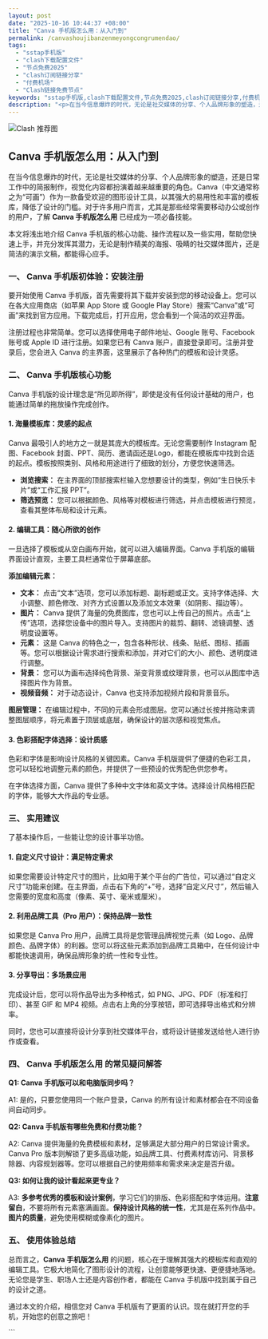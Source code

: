 ```yaml
---
layout: post
date: "2025-10-16 10:44:37 +08:00"
title: "Canva 手机版怎么用：从入门到"
permalink: /canvashoujibanzenmeyongcongrumendao/
tags:
  - "sstap手机版"
  - "clash下载配置文件"
  - "节点免费2025"
  - "clash订阅链接分享"
  - "付费机场"
  - "Clash链接免费节点"
keywords: "sstap手机版,clash下载配置文件,节点免费2025,clash订阅链接分享,付费机场,Clash链接免费节点"
description: "<p>在当今信息爆炸的时代，无论是社交媒体的分享、个人品牌形象的塑造，还是日常工作中的简报制作，视觉化内容都扮演着越来越重要的角色。Canva（中文通常称之为“可画”）作为一款备受欢迎的图形设计工具，以其强大的易用性和丰富的模板库，降低了设计的门槛。对于许多用户而言，尤其是那些经常需要移动办公或创作的用户，了解 <strong>Canva 手机版怎么用</strong> 已经成为一项必备技能。</p>"
---
```


![Clash 推荐图](https://clashjd.github.io/assets/img/小火箭节点推荐.png)

## Canva 手机版怎么用：从入门到

 <p>在当今信息爆炸的时代，无论是社交媒体的分享、个人品牌形象的塑造，还是日常工作中的简报制作，视觉化内容都扮演着越来越重要的角色。Canva（中文通常称之为“可画”）作为一款备受欢迎的图形设计工具，以其强大的易用性和丰富的模板库，降低了设计的门槛。对于许多用户而言，尤其是那些经常需要移动办公或创作的用户，了解 <strong>Canva 手机版怎么用</strong> 已经成为一项必备技能。</p>

 <p>本文将浅出地介绍 Canva 手机版的核心功能、操作流程以及一些实用，帮助您快速上手，并充分发挥其潜力，无论是制作精美的海报、吸睛的社交媒体图片，还是简洁的演示文稿，都能得心应手。</p>

 <h3>一、 Canva 手机版初体验：安装注册</h3>
 <p>要开始使用 Canva 手机版，首先需要将其下载并安装到您的移动设备上。您可以在各大应用商店（如苹果 App Store 或 Google Play Store）搜索“Canva”或“可画”来找到官方应用。下载完成后，打开应用，您会看到一个简洁的欢迎界面。</p>

 <p>注册过程也非常简单。您可以选择使用电子邮件地址、Google 账号、Facebook 账号或 Apple ID 进行注册。如果您已有 Canva 账户，直接登录即可。注册并登录后，您会进入 Canva 的主界面，这里展示了各种热门的模板和设计灵感。</p>

 <h3>二、 Canva 手机版核心功能</h3>
 <p>Canva 手机版的设计理念是“所见即所得”，即使是没有任何设计基础的用户，也能通过简单的拖放操作完成创作。</p>

 <h4>1. 海量模板库：灵感的起点</h4>
 <p>Canva 最吸引人的地方之一就是其庞大的模板库。无论您需要制作 Instagram 配图、Facebook 封面、PPT、简历、邀请函还是Logo，都能在模板库中找到合适的起点。模板按照类别、风格和用途进行了细致的划分，方便您快速筛选。</p>
 <ul>
  <li><strong>浏览搜索：</strong> 在主界面的顶部搜索栏输入您想要设计的类型，例如“生日快乐卡片”或“工作汇报 PPT”。</li>
  <li><strong>筛选预览：</strong> 您可以根据颜色、风格等对模板进行筛选，并点击模板进行预览，查看其整体布局和设计元素。</li>
 </ul>

 <h4>2. 编辑工具：随心所欲的创作</h4>
 <p>一旦选择了模板或从空白画布开始，就可以进入编辑界面。Canva 手机版的编辑界面设计直观，主要工具栏通常位于屏幕底部。</p>
 <p><strong>添加编辑元素：</strong></p>
 <ul>
  <li><strong>文本：</strong> 点击“文本”选项，您可以添加标题、副标题或正文。支持字体选择、大小调整、颜色修改、对齐方式设置以及添加文本效果（如阴影、描边等）。</li>
  <li><strong>图片：</strong> Canva 提供了海量的免费图库，您也可以上传自己的照片。点击“上传”选项，选择您设备中的图片导入。支持图片的裁剪、翻转、滤镜调整、透明度设置等。</li>
  <li><strong>元素：</strong> 这是 Canva 的特色之一，包含各种形状、线条、贴纸、图标、插画等。您可以根据设计需求进行搜索和添加，并对它们的大小、颜色、透明度进行调整。</li>
  <li><strong>背景：</strong> 您可以为画布选择纯色背景、渐变背景或纹理背景，也可以从图库中选择图片作为背景。</li>
  <li><strong>视频音频：</strong> 对于动态设计，Canva 也支持添加视频片段和背景音乐。</li>
 </ul>

 <p><strong>图层管理：</strong> 在编辑过程中，不同的元素会形成图层。您可以通过长按并拖动来调整图层顺序，将元素置于顶层或底层，确保设计的层次感和视觉焦点。</p>

 <h4>3. 色彩搭配字体选择：设计质感</h4>
 <p>色彩和字体是影响设计风格的关键因素。Canva 手机版提供了便捷的色彩工具，您可以轻松地调整元素的颜色，并提供了一些预设的优秀配色供您参考。</p>
 <p>在字体选择方面，Canva 提供了多种中文字体和英文字体。选择设计风格相匹配的字体，能够大大作品的专业感。</p>

 <h3>三、 实用建议</h3>
 <p>了基本操作后，一些能让您的设计事半功倍。</p>

 <h4>1. 自定义尺寸设计：满足特定需求</h4>
 <p>如果您需要设计特定尺寸的图片，比如用于某个平台的广告位，可以通过“自定义尺寸”功能来创建。在主界面，点击右下角的“+”号，选择“自定义尺寸”，然后输入您需要的宽度和高度（像素、英寸、毫米或厘米）。</p>

 <h4>2. 利用品牌工具（Pro 用户）：保持品牌一致性</h4>
 <p>如果您是 Canva Pro 用户，品牌工具将是您管理品牌视觉元素（如 Logo、品牌颜色、品牌字体）的利器。您可以将这些元素添加到品牌工具箱中，在任何设计中都能快速调用，确保品牌形象的统一性和专业性。</p>

 <h4>3. 分享导出：多场景应用</h4>
 <p>完成设计后，您可以将作品导出为多种格式，如 PNG、JPG、PDF（标准和打印）、甚至 GIF 和 MP4 视频。点击右上角的分享按钮，即可选择导出格式和分辨率。</p>
 <p>同时，您也可以直接将设计分享到社交媒体平台，或将设计链接发送给他人进行协作或查看。</p>

 <h3>四、 <strong>Canva 手机版怎么用</strong> 的常见疑问解答</h3>

 <p><strong>Q1: Canva 手机版可以和电脑版同步吗？</strong></p>
 <p>A1: 是的，只要您使用同一个账户登录，Canva 的所有设计和素材都会在不同设备间自动同步。</p>

 <p><strong>Q2: Canva 手机版有哪些免费和付费功能？</strong></p>
 <p>A2: Canva 提供海量的免费模板和素材，足够满足大部分用户的日常设计需求。Canva Pro 版本则解锁了更多高级功能，如品牌工具、付费素材库访问、背景移除器、内容规划器等。您可以根据自己的使用频率和需求来决定是否升级。</p>

 <p><strong>Q3: 如何让我的设计看起来更专业？</strong></p>
 <p>A3: <strong>多参考优秀的模板和设计案例</strong>，学习它们的排版、色彩搭配和字体运用。<strong>注意留白</strong>，不要将所有元素塞满画面。<strong>保持设计风格的统一性</strong>，尤其是在系列作品中。<strong>图片的质量</strong>，避免使用模糊或像素化的图片。</p>

 <h3>五、 使用体验总结</h3>
 <p>总而言之，<strong>Canva 手机版怎么用</strong> 的问题，核心在于理解其强大的模板库和直观的编辑工具。它极大地简化了图形设计的流程，让创意能够更快速、更便捷地落地。无论您是学生、职场人士还是内容创作者，都能在 Canva 手机版中找到属于自己的设计之道。</p>

 <p>通过本文的介绍，相信您对 Canva 手机版有了更面的认识。现在就打开您的手机，开始您的创意之旅吧！</p>
 ```